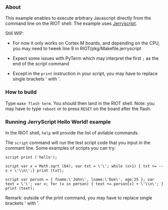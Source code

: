 ### About

This example enables to execute arbitrary Javascript directly from the command line on the RIOT shell. The example uses [Jerryscript](https://github.com/jerryscript-project/jerryscript).

Still WIP: 

- For now it only works on Cortex M boards, and depending on the CPU, you may need to tweek line 9 in RIOT/pkg/Makefile.jerryscript

- Expect some issues with PyTerm which may interpret the first `;` as the end of the script command

- Except in the `print` instruction in your script, you may have to replace single brackets ' with \'.

### How to build


Type `make flash term`. You should then land in the RIOT shell.
Note: you may have to type `reboot` or to press `RESET` on the board after the flash.


### Running JerryScript Hello World! example

In the RIOT shell, `help` will provide the list of avilable commands.

The `script` command will run the test script code that you input in the commant line.
Some examples of scripts you can try:
```
script print ('hello');
```
```
script var x = Math.sqrt (64); var txt = \'\'; while (x>1) { txt += --x + \'\\n\';} print (txt);
```
```
script var person = { fname:\'John\', lname:\'Doe\', age:25 }; var text = \'\'; var x; for (x in person) { text += person[x] + \'\\n\'; } print (text);
```

Remark: outside of the print command, you may have to replace single brackets ' with \'.

